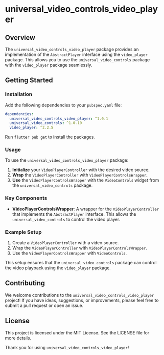 # universal_video_controls_video_player

## Overview

The `universal_video_controls_video_player` package provides an implementation of the `AbstractPlayer` interface using the `video_player` package. This allows you to use the `universal_video_controls` package with the `video_player` package seamlessly.

## Getting Started

### Installation

Add the following dependencies to your `pubspec.yaml` file:

```yaml
dependencies:
  universal_video_controls_video_player: ^1.0.1
  universal_video_controls: ^1.0.10
  video_player: ^2.2.5
```

Run `flutter pub get` to install the packages.

### Usage

To use the `universal_video_controls_video_player` package:

1. **Initialize** your `VideoPlayerController` with the desired video source.
2. **Wrap** the `VideoPlayerController` with `VideoPlayerControlsWrapper`.
3. **Use** the `VideoPlayerControlsWrapper` with the `VideoControls` widget from the `universal_video_controls` package.

### Key Components

- **VideoPlayerControlsWrapper**: A wrapper for the `VideoPlayerController` that implements the `AbstractPlayer` interface. This allows the `universal_video_controls` to control the video player.

### Example Setup

1. Create a `VideoPlayerController` with a video source.
2. Wrap the `VideoPlayerController` with `VideoPlayerControlsWrapper`.
3. Use the `VideoPlayerControlsWrapper` with `VideoControls`.

This setup ensures that the `universal_video_controls` package can control the video playback using the `video_player` package.

## Contributing

We welcome contributions to the `universal_video_controls_video_player` project! If you have ideas, suggestions, or improvements, please feel free to submit a pull request or open an issue.

## License

This project is licensed under the MIT License. See the LICENSE file for more details.

Thank you for using `universal_video_controls_video_player`!
